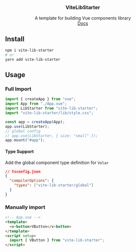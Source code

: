 <div align="center">
<h3>ViteLibStarter</h3>
<span>A template for building Vue components library</span> 
<br>
<a  href="https://soullyoko.github.io/vite-lib-starter/">Docs</a>
</div>

## Install

```bash
npm i vite-lib-starter
# or
yarn add vite-lib-starter
```

## Usage

### Full Import

```ts
import { createApp } from "vue";
import App from "./App.vue";
import LibStarter from "vite-lib-starter";
import "vite-lib-starter/lib/style.css";

const app = createApp(App);
app.use(LibStarter);
// global config
// app.use(LibStarter, { size: "small" });
app.mount("#app");
```

#### Type Support

Add the global component type definition for `Volar`

```json
// tsconfig.json
{
  "compilerOptions": {
    "types": ["vite-lib-starter/global"]
  }
}
```

### Manually import

```html
<!-- App.vue -->
<template>
  <v-button>VButton</v-button>
</template>
<script setup>
  import { VButton } from "vite-lib-starter";
</script>
```

